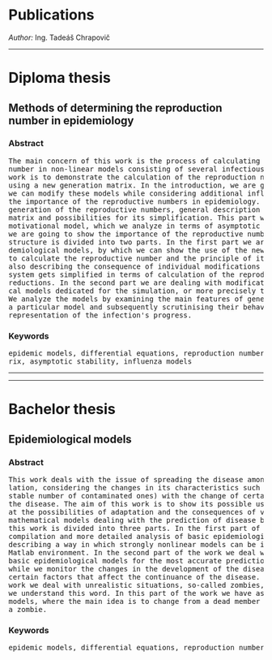 # Publications
*Author:* Ing. Tadeáš Chrapovič
_________________________________________________________________________________________________


# Diploma thesis
## Methods of determining the reproduction number in epidemiology
### Abstract

<pre>The main concern of this work is the process of calculating the reproductive
number in non-linear models consisting of several infectious classes. The aim of the
work is to demonstrate the calculation of the reproduction number in such models
using a new generation matrix. In the introduction, we are going to show a way how
we can modify these models while considering additional influence. We will explain
the importance of the reproductive numbers in epidemiology. We will look at the
generation of the reproductive numbers, general description of the new generation
matrix and possibilities for its simplification. This part will also consist of a
motivational model, which we analyze in terms of asymptotic stability, by which
we are going to show the importance of the reproductive number. The work's core
structure is divided into two parts. In the first part we are dealing with three epi-
demiological models, by which we can show the use of the new generation matrix
to calculate the reproductive number and the principle of its simplification. We are
also describing the consequence of individual modifications and observing how the
system gets simplified in terms of calculation of the reproduction number due to
reductions. In the second part we are dealing with modification of the epidemiologi-
cal models dedicated for the simulation, or more precisely the analysis of influenza.
We analyze the models by examining the main features of generations composing
a particular model and subsequently scrutinising their behaviour using a graphical
representation of the infection's progress.</pre>

### Keywords
<pre>
epidemic models, differential equations, reproduction number, new generation mat-
rix, asymptotic stability, influenza models</pre>
_________________________________________________________________________________________________
_________________________________________________________________________________________________

# Bachelor thesis
## Epidemiological models
### Abstract

<pre>This work deals with the issue of spreading the disease among the human popu-
lation, considering the changes in its characteristics such as (reproductive number,
stable number of contaminated ones) with the change of certain factors affecting
the disease. The aim of this work is to show its possible use as well as to point
at the possibilities of adaptation and the consequences of various factors through
mathematical models dealing with the prediction of disease behavior. The core of
this work is divided into three parts. In the first part of this work we deal with the
compilation and more detailed analysis of basic epidemiological models. We are also
describing a way in which strongly nonlinear models can be implemented using a
Matlab environment. In the second part of the work we deal with the modification of
basic epidemiological models for the most accurate predictions of certain situations,
while we monitor the changes in the development of the disease caused by changing
certain factors that affect the continuance of the disease. In the last part of the
work we deal with unrealistic situations, so-called zombies, and the ideas by which
we understand this word. In this part of the work we have assembled three own
models, where the main idea is to change from a dead member of the population to
a zombie.</pre>

### Keywords
<pre>
epidemic models, differential equations, reproduction number, model SIR</pre>


